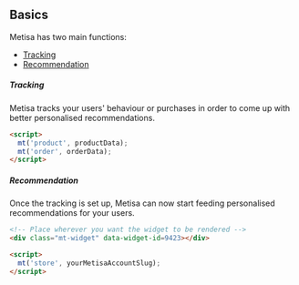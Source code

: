 ## Basics

Metisa has two main functions:

* [Tracking](#tracking)
* [Recommendation](#recommendaton)

##### Tracking

Metisa tracks your users' behaviour or purchases in order to come up with better personalised recommendations.

```html
<script>
  mt('product', productData);
  mt('order', orderData);
</script>
```

##### Recommendation

Once the tracking is set up, Metisa can now start feeding personalised recommendations for your users.

```html
<!-- Place wherever you want the widget to be rendered -->
<div class="mt-widget" data-widget-id=9423></div>

<script>
  mt('store', yourMetisaAccountSlug);
</script>
```
